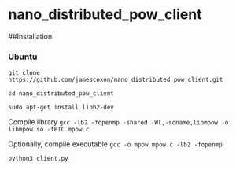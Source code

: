 # nano_distributed_pow_client

##Installation

### Ubuntu
`git clone https://github.com/jamescoxon/nano_distributed_pow_client.git`

`cd nano_distributed_pow_client`

`sudo apt-get install libb2-dev`

Compile library `gcc -lb2 -fopenmp -shared -Wl,-soname,libmpow -o libmpow.so -fPIC mpow.c`

Optionally, compile executable `gcc -o mpow mpow.c -lb2 -fopenmp`

`python3 client.py`
